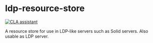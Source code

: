 # ldp-resource-store
[![CLA assistant](https://cla-assistant.io/readme/badge/michielbdejong/ldp-resource-store)](https://cla-assistant.io/michielbdejong/ldp-resource-store)

A resource store for use in LDP-like servers such as Solid servers. Also usable as LDP server.
